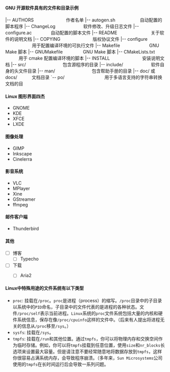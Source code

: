 #### GNU 开源软件具有的文件和目录示例

|-- AUTHORS 　　　　　　　作者名单
|-- autogen.sh 　　　　　 自动配置的脚本程序
|-- ChangeLog 　　　　　　软件修改、升级日志文件
|-- configure.ac 　　　　自动配置的脚本文件
|-- README 　　　　　　　 关于软件的说明文档
|-- COPYING 　　　　　　　版权协议文件
|-- configure 　　　　　　用于配置编译环境的可执行文件
|-- Makefile 　　　　　　 GNU Make 脚本
|-- GNUMakefile 　　　　 GNU Make 脚本
|-- CMakeLists.txt 　　　用于 cmake 配置编译环境的脚本
|-- INSTALL 　　　　　　　安装说明文档
|-- src/　　　　　　　　 包含源程序的目录
|-- include/　　　　　　 软件自身的头文件目录
|-- man/　　　　　　　　 包含帮助手册的目录
|-- doc/ 或　 docs/　　　 文档目录
`-- po/　　　　　　　　　用于多语言支持的字符串转换文档的目

#### Linux 图形界面四杰

- GNOME
- KDE
- XFCE
- LXDE

#### 图像处理

- GIMP
- Inkscape
- Cinelerra

#### 影音系统

- VLC
- MPlayer
- Xine
- GStreamer
- ffmpeg

#### 邮件客户端

- Thunderbird

#### 其他
- [ ] 博客
  - [ ] Typecho
- [ ] 下载
  - [ ] Aria2



#### Linux中特殊用途的文件系统有以下类型

- `proc`: 挂载在`/proc`。`proc`是进程（process）的缩写。`/proc`目录中的子目录以系统中的`PID`命名，子目录中的文件代表的是进程的各种状态。文件`/proc/self`表示当前进程。`Linux`系统的`proc`文件系统包括大量的内核和硬件系统信息，保存在像`/proc/cpuinfo`这样的文件中。（后来有人提出将进程无关的信息从`/proc`移至`/sys`。）
- `sysfs`: 挂载在`/sys`。
- `tmpfs`: 挂载在`/run`和其他位置。通过`tmpfs`，你可以将物理内存和交换空间作为临时存储。例如，你可以将`tmpfs`挂载到任意位置，使用`size`和`nr_blocks`长选项来设置最大容量。但是请注意不要经常随意地将数据存放到`tmpfs`，这样你很容易占满系统内存，会导致程序崩溃。（多年来，`Sun Microsystems`公司使用的`tmpfs`在长时间运行后会导致一系列问题。